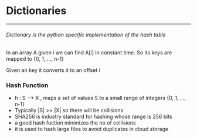 # Dictionaries
***
###### Dictionary is the python specific implementation of the hash table
In an array A given i we can find A[i] in constant time. So its keys are mapped to {0, 1, ..., n-1}

Given an key it converts it to an offset i

### Hash Function
* h : S --> X , maps a set of values S to a small range of integers {0, 1, ..., n-1}
* Typically |S| >> |X| so there will be collisions
* SHA256 is industry standard for hashing whose range is 256 bits
* a good hash fuction minimizes the no of collisions
* it is used to hash large files to avoid duplicates in cloud storage



